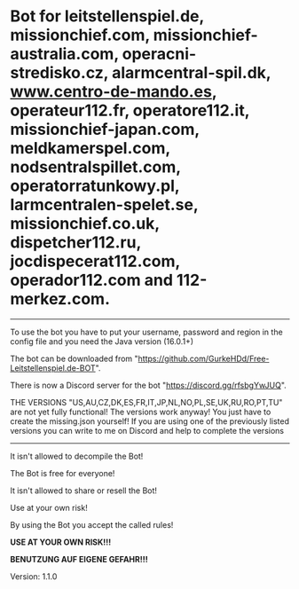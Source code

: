 # Bot for leitstellenspiel.de, missionchief.com, missionchief-australia.com, operacni-stredisko.cz, alarmcentral-spil.dk, www.centro-de-mando.es, operateur112.fr, operatore112.it, missionchief-japan.com, meldkamerspel.com, nodsentralspillet.com, operatorratunkowy.pl, larmcentralen-spelet.se, missionchief.co.uk, dispetcher112.ru, jocdispecerat112.com, operador112.com and 112-merkez.com.

----------------------------------------------------------------------------

To use the bot you have to put your username, password and region in the config file and you need the Java version (16.0.1+)

The bot can be downloaded from "https://github.com/GurkeHDd/Free-Leitstellenspiel.de-BOT".

There is now a Discord server for the bot "https://discord.gg/rfsbgYwJUQ".

THE VERSIONS "US,AU,CZ,DK,ES,FR,IT,JP,NL,NO,PL,SE,UK,RU,RO,PT,TU" are not yet fully functional!
The versions work anyway! You just have to create the missing.json yourself!
If you are using one of the previously listed versions you can write to me on Discord and help to complete the versions 



----------------------------------------------------------------------------

It isn't allowed to decompile the Bot!

The Bot is free for everyone!

It isn't allowed to share or resell the Bot!

Use at your own risk!

By using the Bot you accept the called rules!

**USE AT YOUR OWN RISK!!!**

**BENUTZUNG AUF EIGENE GEFAHR!!!**

Version: 1.1.0
